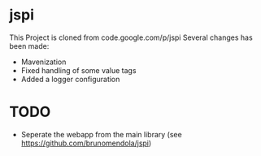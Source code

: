 # jspi
This Project is cloned from code.google.com/p/jspi 
Several changes has been made:
 * Mavenization
 * Fixed handling of some value tags
 * Added a logger configuration
 
# TODO
 * Seperate the webapp from the main library (see https://github.com/brunomendola/jspi)
